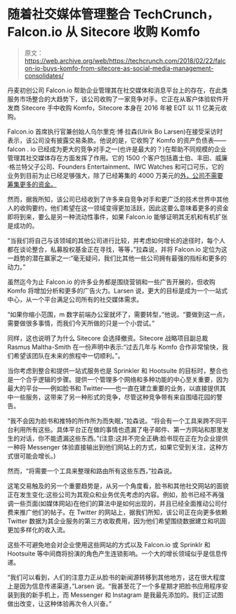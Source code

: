 # 随着社交媒体管理整合 TechCrunch，Falcon.io 从 Sitecore 收购 Komfo

> 原文：<https://web.archive.org/web/https://techcrunch.com/2018/02/22/falcon-io-buys-komfo-from-sitecore-as-social-media-management-consolidates/>

丹麦初创公司 Falcon.io 帮助企业管理其在社交媒体和消息平台上的存在，在此类服务市场整合的大趋势下，该公司收购了一家竞争对手。它正在从客户体验软件开发商 Sitecore 手中收购 Komfo，Sitecore 本身在 2016 年被 EQT 以 11 亿美元收购。

Falcon.io 首席执行官兼创始人乌尔里克·博·拉森(Ulrik Bo Larsen)在接受采访时表示，该公司没有披露交易条款。他说的是，它收购了 Komfo 的资产负债表——falcon . io 已经成为更大的竞争对手之一(也许是最大的？)在帮助不同规模的企业管理其社交媒体存在方面发挥了作用。它的 1500 个客户包括嘉士伯、丰田、威廉·格兰特父子公司、Founders Entertainment、IWC Watches 和可口可乐，它的业务到目前为止已经足够强大，除了已经筹集的 4000 万美元的[外，公司不需要筹集更多的资金。](https://web.archive.org/web/20221025223156/https://www.crunchbase.com/organization/falcon-social#section-locked-marketplace)

然而，据我所知，该公司已经收到了许多来自竞争对手和更广泛的技术世界中其他人的收购要约，他们希望在这一领域变得更加活跃，因此这要么意味着更多的资金即将到来，要么是另一种流动性事件，如果 Falcon.io 能够证明其无机和有机扩张是成功的。

“当我们将自己与该领域的其他公司进行比较，并考虑如何增长的途径时，每个人都在谈论整合，私募股权基金正在寻找，等等，”拉森说，并将 Falcon.io 定位为这一趋势的潜在赢家之一:“毫无疑问，我们比其他一些公司拥有最强的指标和更多的动力。”

虽然迄今为止 Falcon.io 的许多业务都是围绕营销和一些广告开展的，但收购 Komfo 将增加分析和更多的广告火力。Larsen 说，更大的目标是成为一个一站式中心，从一个平台满足公司所有的社交媒体需求。

“如果你缩小范围，m 数字前端办公室就坏了，需要转型，”他说。“要做到这一点，需要做很多事情，而我们今天所做的只是一个小尝试。”

同样，这也说明了为什么 Sitecore 会选择撤资。Sitecore 战略项目副总裁 Rasmus Maltha-Smith 在一份声明中表示:“过去几年与 Komfo 合作非常愉快，我们希望该团队在未来的旅程中一切顺利。”。

当你考虑到整合和提供一站式服务也是 Sprinkler 和 Hootsuite 的目标时，整合也是一个合乎逻辑的步骤。提供一个管理多个网络和多种功能的中心至关重要，因为最大的平台——例如脸书和 Twitter——也一直在建立重要的业务，以直接提供其中一些服务，这带来了另一种形式的竞争，尽管这种竞争带有来自围墙花园的警告。

“我不会因为脸书和推特的所作所为而失眠，”拉森说。“将会有一个工具来跨不同平台利用所有这些。具体平台正在做的事情也遗漏了电子邮件、第一方网站和那里发生的对话，你不能遗漏这些东西。”(注意:这并不完全正确:脸书现在正在为企业提供一种将 Messenger 体验直接输出到他们网站上的方式，如果它受到关注，这种方式很可能会增长。)

然而，“将需要一个工具来整理和路由所有这些东西，”拉森说。

这笔交易触及的另一个重要趋势是，从另一个角度看，脸书和其他社交网站的面貌正在发生变化:这些公司为其观众和业务优先考虑的内容。例如，脸书已经不再强调一些页面(如媒体网站)在他们的算法中是如何出现的，并且已经全面推动公司付费来推广他们的帖子。在 Twitter 的网站上，据我们所知，该公司正在向更多依赖 Twitter 数据为其企业服务的第三方收取费用，因为他们希望围绕数据建立和巩固更加多样化的收入流。

这些不可避免地会对企业使用这些网站的方式以及 Falcon.io 或 Sprinklr 和 Hootsuite 等中间商将扮演的角色产生连锁影响。一个大的增长领域似乎是信息传递。

“我们可以看到，人们的注意力正从脸书的新闻源转移到其他地方，这在很大程度上是因为信息传递渠道，”Larsen 说。“我甚至花了一个多星期才把脸书应用程序安装到我的新手机上，而 Messenger 和 Instagram 是我最先添加的。我们正试图做出改变，让这种体验再次令人兴奋。”